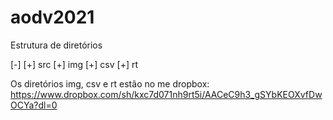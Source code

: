 # aodv2021

Estrutura de diretórios

[-]
  [+] src
  [+] img
  [+] csv
  [+] rt
  
Os diretórios img, csv e rt estão no me dropbox: https://www.dropbox.com/sh/kxc7d071nh9rt5i/AACeC9h3_gSYbKEOXvfDwOCYa?dl=0

